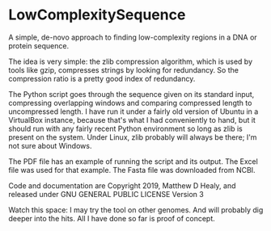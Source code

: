 # LowComplexitySequence

A simple, de-novo approach to finding low-complexity regions in a DNA
or protein sequence.

The idea is very simple: the zlib compression algorithm, which is used by
tools like gzip, compresses strings by looking for redundancy.  So the
compression ratio is a pretty good index of redundancy.

The Python script goes through the sequence given on its standard input,
compressing overlapping windows and comparing compressed length to uncompressed
length.  I have run it under a fairly old version of Ubuntu in a VirtualBox
instance, because that's what I had conveniently to hand, but it should run
with any fairly recent Python environment so long as zlib is present on the
system.  Under Linux, zlib probably will always be there; I'm not sure about
Windows.

The PDF file has an example of running the script and its output.
The Excel file was used for that example.
The Fasta file was downloaded from NCBI.

Code and documentation are Copyright 2019, Matthew D Healy,
and released under GNU GENERAL PUBLIC LICENSE Version 3

Watch this space: I may try the tool on other genomes.  And will probably dig deeper into the hits.
All I have done so far is proof of concept.
